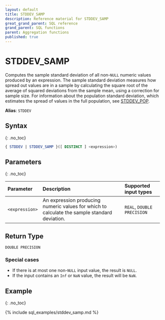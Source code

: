 ```yaml
---
layout: default
title: STDDEV_SAMP
description: Reference material for STDDEV_SAMP
great_grand_parent: SQL reference
grand_parent: SQL functions
parent: Aggregation functions
published: true
---
```


# STDDEV\_SAMP

Computes the sample standard deviation of all non-`NULL` numeric values produced by an expression. 
The sample standard deviation measures how spread out values are in a sample by calculating the square root of the average of squared deviations from the sample mean, using a correction for sample size. For information about the population standard deviation, which estimates the spread of values in the full population, see [STDDEV_POP](stddev-pop.md).

**Alias**: `STDDEV`


## Syntax
{: .no_toc}

```sql
{ STDDEV | STDDEV_SAMP }([ DISTINCT ] <expression>)
```
## Parameters 
{: .no_toc}

| Parameter | Description               | Supported input types |
| :--------- | :----------------------------------- | :--------|
| `<expression>`  | An expression producing numeric values for which to calculate the sample standard deviation. | `REAL`, `DOUBLE PRECISION` <!-- Any numeric type-->|

## Return Type
`DOUBLE PRECISION` <!--for `REAL` and `DOUBLE PRECISION` input types.-->
<!-- `NUMERIC` for serial and `NUMERIC` input types (not yet supported)-->

### Special cases
- If there is at most one non-`NULL` input value, the result is `NULL`.
- If the input contains an `Inf` or `NaN` value, the result will be `NaN`.

## Example
{: .no_toc}

{% include sql_examples/stddev_samp.md %}

